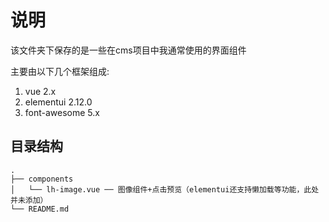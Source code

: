 # 说明

该文件夹下保存的是一些在cms项目中我通常使用的界面组件

主要由以下几个框架组成:

1. vue 2.x
2. elementui 2.12.0
3. font-awesome 5.x

## 目录结构

```
.
├── components
│   └── lh-image.vue ── 图像组件+点击预览（elementui还支持懒加载等功能，此处并未添加）
└── README.md
```

